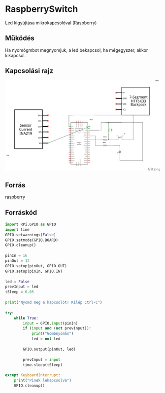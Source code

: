 # RaspberrySwitch
Led kigyújtása mikrokapcsolóval (Raspberry)

## Működés
Ha  nyomógmbot megnyomjuk, a led bekapcsol, ha mégegyszer, akkor kikapcsol.

## Kapcsolási rajz

![kapcsrajz](sources/kapcsolo_schem.png)

## Forrás
[raspberry](https://www.raspberrypi.org/)

## Forráskód

```py
import RPi.GPIO as GPIO
import time
GPIO.setwarnings(False)
GPIO.setmode(GPIO.BOARD)
GPIO.cleanup()

pinIn = 16
pinOut = 12
GPIO.setup(pinOut, GPIO.OUT)
GPIO.setup(pinIn, GPIO.IN)

led = False
prevInput = led
tSleep = 0.05

print("Nyomd meg a kapcsolót! Kilép Ctrl-C")

try:
    while True:
        input = GPIO.input(pinIn)
        if (input and (not prevInput)):
            print("Gombnyomás")
            led = not led
        
        GPIO.output(pinOut, led)
        
        prevInput = input
        time.sleep(tSleep)

except KeyboardInterrupt:
    print("Pinek lekapcsolva")
    GPIO.cleanup()
```


